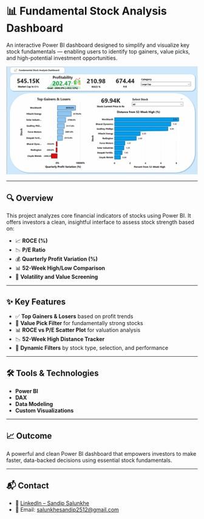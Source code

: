 # 📊 Fundamental Stock Analysis Dashboard

An interactive Power BI dashboard designed to simplify and visualize key stock fundamentals — enabling users to identify top gainers, value picks, and high-potential investment opportunities.

![Dashboard Preview](https://github.com/Sandip2512/Fundamental-Stock-Analysis-Dashboard/blob/main/Images/Image%201.gif?raw=true)

---

## 🔍 Overview

This project analyzes core financial indicators of stocks using Power BI. It offers investors a clean, insightful interface to assess stock strength based on:

- 📈 **ROCE (%)**
- 📉 **P/E Ratio**
- 💰 **Quarterly Profit Variation (%)**
- 📊 **52-Week High/Low Comparison**
- 🔄 **Volatility and Value Screening**

---

## ✨ Key Features

- ✅ **Top Gainers & Losers** based on profit trends  
- 📌 **Value Pick Filter** for fundamentally strong stocks  
- 📊 **ROCE vs P/E Scatter Plot** for valuation analysis  
- 📉 **52-Week High Distance Tracker**  
- 🧩 **Dynamic Filters** by stock type, selection, and performance  

---

## 🛠️ Tools & Technologies

- **Power BI**
- **DAX**
- **Data Modeling**
- **Custom Visualizations**

---

## 📈 Outcome

A powerful and clean Power BI dashboard that empowers investors to make faster, data-backed decisions using essential stock fundamentals.

---

## 📬 Contact

- 💼 [LinkedIn – Sandip Salunkhe](https://www.linkedin.com/in/sandip-salunkhe-6881b5240)
- 📧 Email: salunkhesandip2512@gmail.com

